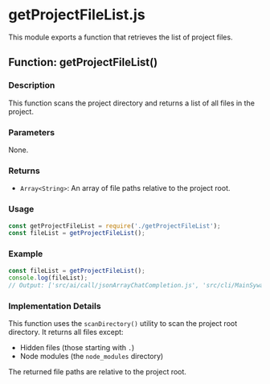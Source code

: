# getProjectFileList.js

This module exports a function that retrieves the list of project files.

## Function: getProjectFileList()

### Description

This function scans the project directory and returns a list of all files in the project.

### Parameters

None.

### Returns

- `Array<String>`: An array of file paths relative to the project root.

### Usage

```javascript
const getProjectFileList = require('./getProjectFileList');
const fileList = getProjectFileList();
```

### Example

```javascript
const fileList = getProjectFileList();
console.log(fileList);
// Output: ['src/ai/call/jsonArrayChatCompletion.js', 'src/cli/MainSywac.js', ...]
```

### Implementation Details

This function uses the `scanDirectory()` utility to scan the project root directory. It returns all files except:

- Hidden files (those starting with `.`)
- Node modules (the `node_modules` directory)

The returned file paths are relative to the project root.